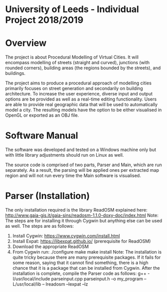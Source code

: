 # University of Leeds - Individual Project 2018/2019

# Overview
The project is about Procedural Modelling of Virtual Cities. It will encompass modelling of streets (straight and curved), junctions (with rounded corners), building areas (the regions bounded by the streets), and buildings.

The project aims to produce a procedural approach of modelling cities primarily focuses on street generation and secondarily on building architecture. To increase the user experience, diverse input and output options are be provided as well as a real-time editing functionality. Users are able to provide real geographic data that will be used to automatically model a city. The resulting models have the option to be either visualised in OpenGL or exported as an OBJ file.

# Software Manual
The software was developed and tested on a Windows machine only but with little library adjustments should run on Linux as well. 

The source code is comprised of two parts, Parser and Main, which are run separately. As a result, the parsing will be applied ones per extracted map region and will not run every time the Main software is visualised.

  # Parser (Installation)
  The only installation required is the library ReadOSM explained here: http://www.gaia-gis.it/gaia-sins/readosm-1.1.0-doxy-doc/index.html 
  Note: The steps are for installing it through Cygwin but anything else can be used as well. 
  The steps are as follows: 
  1. Install Cygwin: https://www.cygwin.com/install.html 
  2. Install Expat: https://libexpat.github.io/ (prerequisite for ReadOSM)
  3. Download the appropriate ReadOSM 
  4. From Cygwin run:  ./configure
                        make
                        make install 
  Note: The installation is quite tricky because there are many prerequisite packages. If it fails for some reason, saying that it cannot     find something, there is a high chance that it is a package that can be installed from Cygwin. 
  After the installation is complete, compile the Parser code as follows: g++ -I/usr/local/include parseinput.cpp parseinput.h –o
  my_program –L/usr/local/lib – lreadosm –lexpat –lz
